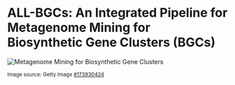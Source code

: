 # ALL-BGCs: An Integrated Pipeline for Metagenome Mining for Biosynthetic Gene Clusters (BGCs)

![Metagenome Mining for Biosynthetic Gene Clusters](https://media.gettyimages.com/id/173930424/photo/washing-diamonds.jpg?s=2048x2048&w=gi&k=20&c=pe13DHiTE1qDjFEpBI6bKAMZldGdZiuYFRAQZT4uQhU=)

<sub>Image source: Getty Image [#173930424](https://www.gettyimages.com/detail/photo/washing-diamonds-royalty-free-image/173930424?phrase=africa%20diamond%20mining&adppopup=true)</sub>
